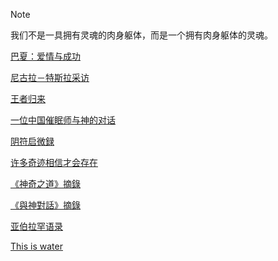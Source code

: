 > [!note]
>
> 我们不是一具拥有灵魂的肉身躯体，而是一个拥有肉身躯体的灵魂。



[巴夏：爱情与成功](摘录/灵性/巴夏：爱情与成功.md) 

[尼古拉－特斯拉采访](摘录/灵性/尼古拉－特斯拉采访.md) 

 [王者归来](摘录/灵性/王者归来.md) 

 [一位中国催眠师与神的对话](摘录/灵性/一位中国催眠师与神的对话.md) 

 [阴符启微録](摘录/灵性/阴符启微録.md) 

[许多奇迹相信才会存在](摘录/灵性/许多奇迹相信才会存在.md) 

[《神奇之道》摘錄](摘录/灵性/神奇之道.md) 

[《與神對話》摘錄](摘录/灵性/與神對話.md) 

[亚伯拉罕语录](摘录/灵性/亚伯拉罕.md) 

[This is water](摘录/灵性/thisiswater.md)